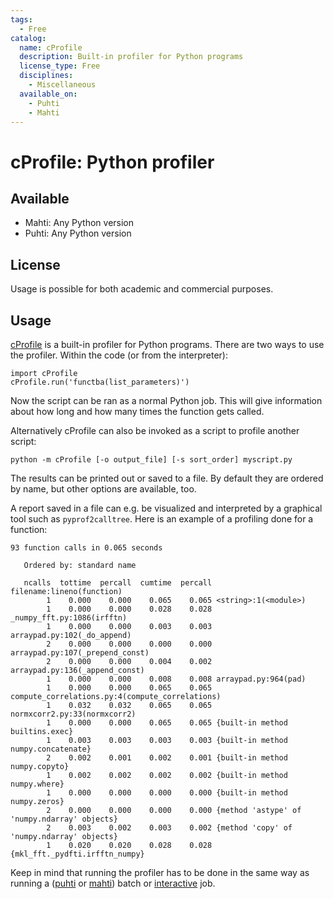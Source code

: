 ```yaml
---
tags:
  - Free
catalog:
  name: cProfile
  description: Built-in profiler for Python programs
  license_type: Free
  disciplines:
    - Miscellaneous
  available_on:
    - Puhti
    - Mahti
---
```


# cProfile: Python profiler

## Available

- Mahti: Any Python version
- Puhti: Any Python version

## License

Usage is possible for both academic and commercial purposes.

## Usage

[cProfile](https://docs.python.org/3.8/library/profile.html#module-cProfile)
is a built-in profiler for Python programs. There are two ways to use the
profiler. Within the code (or from the interpreter):

```
import cProfile
cProfile.run('functba(list_parameters)')
```

Now the script can be ran as a normal Python job. This will give information
about how long and how many times the function gets called.

Alternatively cProfile can also be invoked as a script to profile another
script:

```
python -m cProfile [-o output_file] [-s sort_order] myscript.py
```

The results can be printed out or saved to a file. By default they are ordered
by name, but other options are available, too.

A report saved in a file can e.g. be visualized and interpreted by a
graphical tool such as `pyprof2calltree`. Here is an example of a profiling
done for a function:

```
93 function calls in 0.065 seconds

   Ordered by: standard name

   ncalls  tottime  percall  cumtime  percall filename:lineno(function)
        1    0.000    0.000    0.065    0.065 <string>:1(<module>)
        1    0.000    0.000    0.028    0.028 _numpy_fft.py:1086(irfftn)
        1    0.000    0.000    0.003    0.003 arraypad.py:102(_do_append)
        2    0.000    0.000    0.000    0.000 arraypad.py:107(_prepend_const)
        2    0.000    0.000    0.004    0.002 arraypad.py:136(_append_const)
        1    0.000    0.000    0.008    0.008 arraypad.py:964(pad)
        1    0.000    0.000    0.065    0.065 compute_correlations.py:4(compute_correlations)
        1    0.032    0.032    0.065    0.065 normxcorr2.py:33(normxcorr2)
        1    0.000    0.000    0.065    0.065 {built-in method builtins.exec}
        1    0.003    0.003    0.003    0.003 {built-in method numpy.concatenate}
        2    0.002    0.001    0.002    0.001 {built-in method numpy.copyto}
        1    0.002    0.002    0.002    0.002 {built-in method numpy.where}
        1    0.000    0.000    0.000    0.000 {built-in method numpy.zeros}
        2    0.000    0.000    0.000    0.000 {method 'astype' of 'numpy.ndarray' objects}
        2    0.003    0.002    0.003    0.002 {method 'copy' of 'numpy.ndarray' objects}
        1    0.020    0.020    0.028    0.028 {mkl_fft._pydfti.irfftn_numpy}
```

Keep in mind that running the profiler has to be done in the same way as
running a ([puhti](../computing/running/example-job-scripts-puhti.md)  or [mahti](../computing/running/example-job-scripts-mahti.md)) batch or
[interactive](../computing/running/interactive-usage.md) job.
